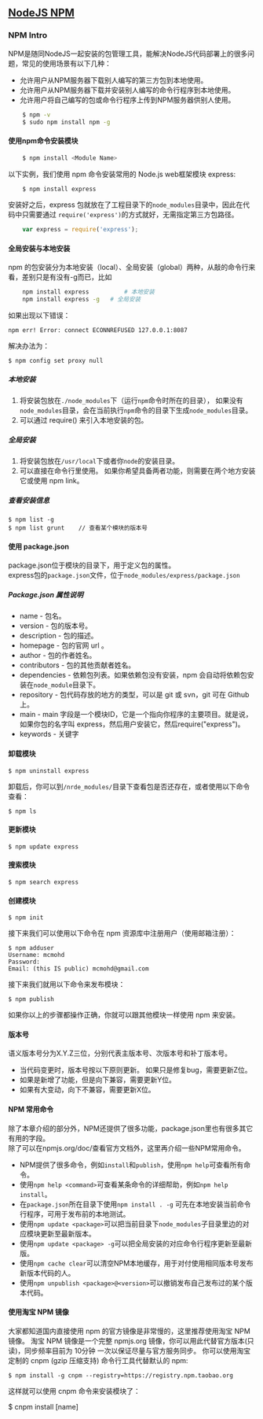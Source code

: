 ## [NodeJS NPM](http://www.runoob.com/nodejs/nodejs-npm.html)

### NPM Intro
NPM是随同NodeJS一起安装的包管理工具，能解决NodeJS代码部署上的很多问题，常见的使用场景有以下几种：
- 允许用户从NPM服务器下载别人编写的第三方包到本地使用。
- 允许用户从NPM服务器下载并安装别人编写的命令行程序到本地使用。
- 允许用户将自己编写的包或命令行程序上传到NPM服务器供别人使用。

``` bash
    $ npm -v
    $ sudo npm install npm -g
```

#### 使用npm命令安装模块

``` bash
    $ npm install <Module Name>
```

以下实例，我们使用 npm 命令安装常用的 Node.js web框架模块 express:

``` bash
    $ npm install express
```
安装好之后，express 包就放在了工程目录下的`node_modules`目录中，因此在代码中只需要通过 `require('express')`的方式就好，无需指定第三方包路径。

``` javascript
    var express = require('express');
```

#### 全局安装与本地安装
npm 的包安装分为本地安装（local）、全局安装（global）两种，从敲的命令行来看，差别只是有没有-g而已，比如

``` bash
    npm install express          # 本地安装
    npm install express -g   # 全局安装
```
如果出现以下错误：

    npm err! Error: connect ECONNREFUSED 127.0.0.1:8087 
解决办法为：

    $ npm config set proxy null

##### 本地安装
1. 将安装包放在`./node_modules`下（运行`npm`命令时所在的目录），
如果没有`node_modules`目录，会在当前执行`npm`命令的目录下生成`node_modules`目录。
2. 可以通过 require() 来引入本地安装的包。
##### 全局安装
1. 将安装包放在`/usr/local`下或者你`node`的安装目录。
2. 可以直接在命令行里使用。
如果你希望具备两者功能，则需要在两个地方安装它或使用 npm link。

##### 查看安装信息
    $ npm list -g
    $ npm list grunt    // 查看某个模块的版本号

#### 使用 package.json
package.json位于模块的目录下，用于定义包的属性。  
express包的`package.json`文件，位于`node_modules/express/package.json`

##### Package.json 属性说明
- name         - 包名。
- version      - 包的版本号。
- description  - 包的描述。
- homepage     - 包的官网 url 。
- author       - 包的作者姓名。
- contributors - 包的其他贡献者姓名。
- dependencies - 依赖包列表。如果依赖包没有安装，npm 会自动将依赖包安装在`node_module`目录下。
- repository   - 包代码存放的地方的类型，可以是 git 或 svn，git 可在 Github 上。
- main         - main 字段是一个模块ID，它是一个指向你程序的主要项目。就是说，如果你包的名字叫 express，然后用户安装它，然后require("express")。
- keywords     - 关键字

#### 卸载模块
    $ npm uninstall express
卸载后，你可以到`/nrde_modules/`目录下查看包是否还存在，或者使用以下命令查看：

    $ npm ls
#### 更新模块
    $ npm update express
#### 搜索模块
    $ npm search express
#### 创建模块
    $ npm init
接下来我们可以使用以下命令在 npm 资源库中注册用户（使用邮箱注册）：

    $ npm adduser
    Username: mcmohd
    Password:
    Email: (this IS public) mcmohd@gmail.com
接下来我们就用以下命令来发布模块：

    $ npm publish
如果你以上的步骤都操作正确，你就可以跟其他模块一样使用 npm 来安装。
#### 版本号
语义版本号分为X.Y.Z三位，分别代表主版本号、次版本号和补丁版本号。
- 当代码变更时，版本号按以下原则更新。 如果只是修复bug，需要更新Z位。
- 如果是新增了功能，但是向下兼容，需要更新Y位。
- 如果有大变动，向下不兼容，需要更新X位。

#### NPM 常用命令
除了本章介绍的部分外，NPM还提供了很多功能，package.json里也有很多其它有用的字段。  
除了可以在npmjs.org/doc/查看官方文档外，这里再介绍一些NPM常用命令。
- NPM提供了很多命令，例如`install`和`publish`，使用`npm help`可查看所有命令。
- 使用`npm help <command>`可查看某条命令的详细帮助，例如`npm help install`。
- 在`package.json`所在目录下使用`npm install . -g` 可先在本地安装当前命令行程序，可用于发布前的本地测试。
- 使用`npm update <package>`可以把当前目录下`node_modules`子目录里边的对应模块更新至最新版本。
- 使用`npm update <package> -g`可以把全局安装的对应命令行程序更新至最新版。
- 使用`npm cache clear`可以清空NPM本地缓存，用于对付使用相同版本号发布新版本代码的人。
- 使用`npm unpublish <package>@<version>`可以撤销发布自己发布过的某个版本代码。
#### 使用淘宝 NPM 镜像
大家都知道国内直接使用 npm 的官方镜像是非常慢的，这里推荐使用淘宝 NPM 镜像。
淘宝 NPM 镜像是一个完整 npmjs.org 镜像，你可以用此代替官方版本(只读)，同步频率目前为 10分钟 一次以保证尽量与官方服务同步。
你可以使用淘宝定制的 cnpm (gzip 压缩支持) 命令行工具代替默认的 npm:

    $ npm install -g cnpm --registry=https://registry.npm.taobao.org
这样就可以使用 cnpm 命令来安装模块了：

$ cnpm install [name]

